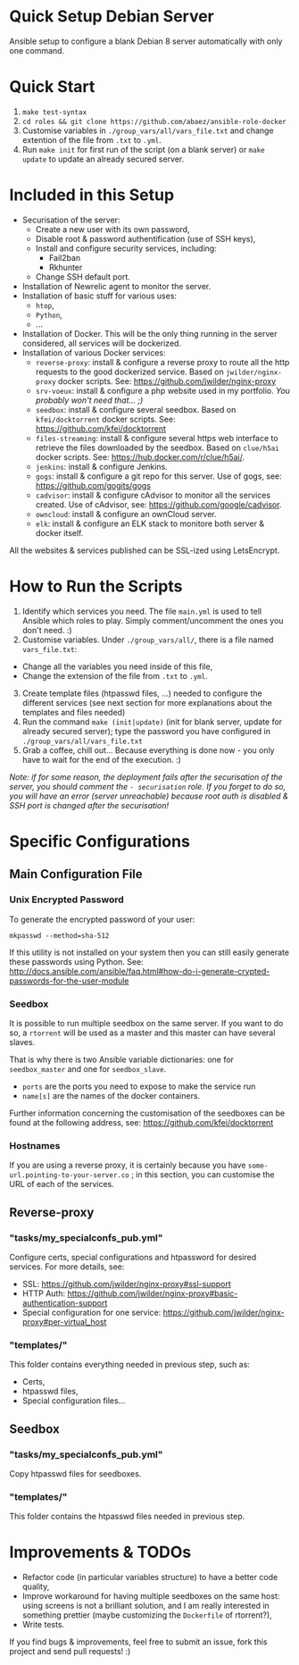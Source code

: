 # Quick Setup Debian Server

Ansible setup to configure a blank Debian 8 server automatically with only one command.

# Quick Start

1. `make test-syntax`
2. `cd roles && git clone https://github.com/abaez/ansible-role-docker`
3. Customise variables in `./group_vars/all/vars_file.txt` and change extention of the file from `.txt` to `.yml`.
4. Run `make init` for first run of the script (on a blank server) or `make update` to update an already secured server.

# Included in this Setup

* Securisation of the server:
    - Create a new user with its own password,
    - Disable root & password authentification (use of SSH keys),
    - Install and configure security services, including:
        + Fail2ban
        + Rkhunter
    - Change SSH default port.
* Installation of Newrelic agent to monitor the server.
* Installation of basic stuff for various uses:
    - `htop`,
    - `Python`,
    - ...
* Installation of Docker. This will be the only thing running in the server considered, all services will be dockerized.
* Installation of various Docker services:
    - `reverse-proxy`: install & configure a reverse proxy to route all the http requests to the good dockerized service. Based on `jwilder/nginx-proxy` docker scripts. See: https://github.com/jwilder/nginx-proxy
    - `srv-voeux`: install & configure a php website used in my portfolio. _You probably won't need that... ;)_
    - `seedbox`: install & configure several seedbox. Based on `kfei/docktorrent` docker scripts. See: https://github.com/kfei/docktorrent
    - `files-streaming`: install & configure several https web interface to retrieve the files downloaded by the seedbox. Based on `clue/h5ai` docker scripts. See: https://hub.docker.com/r/clue/h5ai/.
    - `jenkins`: install & configure Jenkins.
    - `gogs`: install & configure a git repo for this server. Use of gogs, see: https://github.com/gogits/gogs
    - `cadvisor`: install & configure cAdvisor to monitor all the services created. Use of cAdvisor, see: https://github.com/google/cadvisor.
    - `owncloud`: install & configure an ownCloud server.
    - `elk`: install & configure an ELK stack to monitore both server & docker itself.

All the websites & services published can be SSL-ized using LetsEncrypt.

# How to Run the Scripts

1. Identify which services you need. The file `main.yml` is used to tell Ansible which roles to play. Simply comment/uncomment the ones you don't need. :)
2. Customise variables. Under `./group_vars/all/`, there is a file named `vars_file.txt`:
  * Change all the variables you need inside of this file,
  * Change the extension of the file from `.txt` to `.yml`.
3. Create template files (htpasswd files, ...) needed to configure the different services (see next section for more explanations about the templates and files needed)
4. Run the command `make (init|update)` (init for blank server, update for already secured server); type the password you have configured in `./group_vars/all/vars_file.txt`
5. Grab a coffee, chill out... Because everything is done now - you only have to wait for the end of the execution. :)

_Note: if for some reason, the deployment fails after the securisation of the server, you should comment the `- securisation` role. If you forget to do so, you will have an error (server unreachable) because root auth is disabled & SSH port is changed after the securisation!_

# Specific Configurations
## Main Configuration File
### Unix Encrypted Password
To generate the encrypted password of your user:

```
mkpasswd --method=sha-512
```

If this utility is not installed on your system then you can still easily generate these passwords using Python. See: http://docs.ansible.com/ansible/faq.html#how-do-i-generate-crypted-passwords-for-the-user-module

### Seedbox

It is possible to run multiple seedbox on the same server. If you want to do so, a `rtorrent` will be used as a master and this master can have several slaves.

That is why there is two Ansible variable dictionaries: one for `seedbox_master` and one for `seedbox_slave`.

* `ports` are the ports you need to expose to make the service run
* `name[s]` are the names of the docker containers.

Further information concerning the customisation of the seedboxes can be found at the following address, see: https://github.com/kfei/docktorrent

### Hostnames

If you are using a reverse proxy, it is certainly because you have `some-url.pointing-to-your-server.co` ; in this section, you can customise the URL of each of the services.

## Reverse-proxy
### "tasks/my_specialconfs_pub.yml"

Configure certs, special configurations and htpassword for desired services. For more details, see:

* SSL: https://github.com/jwilder/nginx-proxy#ssl-support
* HTTP Auth: https://github.com/jwilder/nginx-proxy#basic-authentication-support
* Special configuration for one service: https://github.com/jwilder/nginx-proxy#per-virtual_host

### "templates/"

This folder contains everything needed in previous step, such as:
- Certs,
- htpasswd files,
- Special configuration files...

## Seedbox
### "tasks/my_specialconfs_pub.yml"

Copy htpasswd files for seedboxes.

### "templates/"

This folder contains the htpasswd files needed in previous step.

# Improvements & TODOs

- Refactor code (in particular variables structure) to have a better code quality,
- Improve workaround for having multiple seedboxes on the same host: using screens is not a brilliant solution, and I am really interested in something prettier (maybe customizing the `Dockerfile` of rtorrent?),
- Write tests.

If you find bugs & improvements, feel free to submit an issue, fork this project and send pull requests! :)
